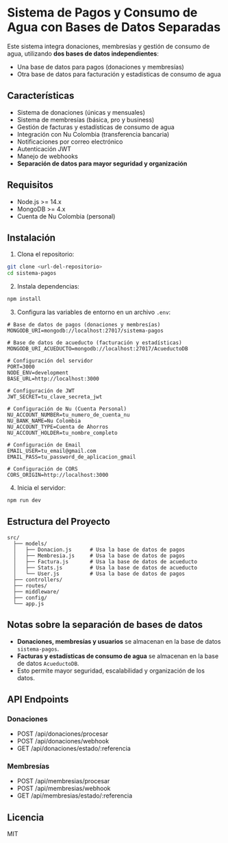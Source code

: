 # Sistema de Pagos y Consumo de Agua con Bases de Datos Separadas

Este sistema integra donaciones, membresías y gestión de consumo de agua, utilizando **dos bases de datos independientes**:
- Una base de datos para pagos (donaciones y membresías)
- Otra base de datos para facturación y estadísticas de consumo de agua

## Características

- Sistema de donaciones (únicas y mensuales)
- Sistema de membresías (básica, pro y business)
- Gestión de facturas y estadísticas de consumo de agua
- Integración con Nu Colombia (transferencia bancaria)
- Notificaciones por correo electrónico
- Autenticación JWT
- Manejo de webhooks
- **Separación de datos para mayor seguridad y organización**

## Requisitos

- Node.js >= 14.x
- MongoDB >= 4.x
- Cuenta de Nu Colombia (personal)

## Instalación

1. Clona el repositorio:
```bash
git clone <url-del-repositorio>
cd sistema-pagos
```

2. Instala dependencias:
```bash
npm install
```

3. Configura las variables de entorno en un archivo `.env`:
```env
# Base de datos de pagos (donaciones y membresías)
MONGODB_URI=mongodb://localhost:27017/sistema-pagos

# Base de datos de acueducto (facturación y estadísticas)
MONGODB_URI_ACUEDUCTO=mongodb://localhost:27017/AcueductoDB

# Configuración del servidor
PORT=3000
NODE_ENV=development
BASE_URL=http://localhost:3000

# Configuración de JWT
JWT_SECRET=tu_clave_secreta_jwt

# Configuración de Nu (Cuenta Personal)
NU_ACCOUNT_NUMBER=tu_numero_de_cuenta_nu
NU_BANK_NAME=Nu Colombia
NU_ACCOUNT_TYPE=Cuenta de Ahorros
NU_ACCOUNT_HOLDER=tu_nombre_completo

# Configuración de Email
EMAIL_USER=tu_email@gmail.com
EMAIL_PASS=tu_password_de_aplicacion_gmail

# Configuración de CORS
CORS_ORIGIN=http://localhost:3000
```

4. Inicia el servidor:
```bash
npm run dev
```

## Estructura del Proyecto

```
src/
  ├── models/
  │   ├── Donacion.js      # Usa la base de datos de pagos
  │   ├── Membresia.js     # Usa la base de datos de pagos
  │   ├── Factura.js       # Usa la base de datos de acueducto
  │   ├── Stats.js         # Usa la base de datos de acueducto
  │   └── User.js          # Usa la base de datos de pagos
  ├── controllers/
  ├── routes/
  ├── middleware/
  ├── config/
  └── app.js
```

## Notas sobre la separación de bases de datos
- **Donaciones, membresías y usuarios** se almacenan en la base de datos `sistema-pagos`.
- **Facturas y estadísticas de consumo de agua** se almacenan en la base de datos `AcueductoDB`.
- Esto permite mayor seguridad, escalabilidad y organización de los datos.

## API Endpoints

### Donaciones
- POST /api/donaciones/procesar
- POST /api/donaciones/webhook
- GET /api/donaciones/estado/:referencia

### Membresías
- POST /api/membresias/procesar
- POST /api/membresias/webhook
- GET /api/membresias/estado/:referencia

## Licencia

MIT 